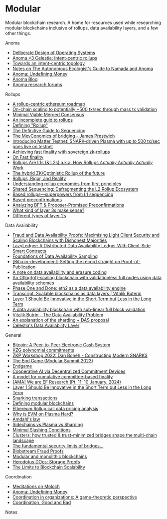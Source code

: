 # Modular
Modular blockchain research. A home for resources used while researching modular blockchains inclusive of rollups, data availability layers, and a few other things. 

Anoma
- [Deliberate Design of Operating Systems](https://pomf2.lain.la/f/2046jrmg.pdf)
- [Anoma <3 Celestia: Intent-centric rollups](https://research.anoma.net/t/anoma-3-celestia-intent-centric-rollups/386)
- [Towards an intent-centric topology](https://anoma.net/blog/towards-an-intent-centric-topology)
- [Notes on The Autonomous Ecologist's Guide to Namada and Anoma](https://research.anoma.net/t/notes-on-the-autonomous-ecologists-guide-to-namada-and-anoma/273)
- [Anoma: Undefining Money](https://anoma.net/vision-paper.pdf)
- [Anoma Blog](https://anoma.net/blog)
- [Anoma research forums](https://research.anoma.net)


Rollups
- [A rollup-centric ethereum roadmap](https://ethereum-magicians.org/t/a-rollup-centric-ethereum-roadmap/4698)
- [On-chain scaling to potentially ~500 tx/sec through mass tx validation](https://ethresear.ch/t/on-chain-scaling-to-potentially-500-tx-sec-through-mass-tx-validation/3477)
- [Minimal Viable Merged Consensus](https://ethresear.ch/t/minimal-viable-merged-consensus/5617?u=0xapriori)
- [An incomplete guid to rollups](https://vitalik.eth.limo/general/2021/01/05/rollup.html)
- [Defining "Rollup"](https://prestwich.substack.com/p/defining-rollup)
- [The Definitive Guide to Sequencing](https://prestwich.substack.com/p/the-definitive-guide-to-sequencing)
- [The MevConomics of bridging - James Prestwich](https://youtu.be/W0ZJ_MamKM4?si=--_xJJ8EmxcKWFBB&t=719)
- [Introducing Matter Testnet: SNARK-driven Plasma with up to 500 tx/sec goes live on testnet](https://blog.matter-labs.io/introducing-matter-testnet-502fab5a6f17)
- [Achieving fast finality with sovereign zk-rollups](https://mirror.xyz/sovlabs.eth/Hwe-6x6MTUjvpuTuuwIoN2E8lgpg1euDnn_vZgwoH0Y)
- [On Fast finality](https://x.com/cemozer_/status/1636560663228055552?s=20)
- [Rollups Are L1s (& L2s) a.k.a. How Rollups *Actually Actually Actually* Work](https://dba.mirror.xyz/LYUb_Y2huJhNUw_z8ltqui2d6KY8Fc3t_cnSE9rDL_o)
- [The hybrid ZK/Optimistic Rollup of the future](https://kelvinfichter.com/pages/thoughts/hybrid-rollups/)
- [Rollups, Rigor, and Reality](https://kelvinfichter.com/pages/thoughts/rrr/)
- [Understanding rollup economics from first principles](https://barnabe.substack.com/p/understanding-rollup-economics-from)
- [Shared Sequencing: Defragmenting the L2 Rollup Ecosystem](https://hackmd.io/@EspressoSystems/SharedSequencing)
- [Based rollups—superpowers from L1 sequencing](https://ethresear.ch/t/based-rollups-superpowers-from-l1-sequencing/15016)
- [Based preconfirmations](https://ethresear.ch/t/based-preconfirmations/17353)
- [Analyzing BFT & Proposer-Promised Preconfirmations](https://hackmd.io/@EspressoSystems/bft-and-proposer-promised-preconfirmations)
- [What kind of layer 3s make sense?](https://vitalik.eth.limo/general/2022/09/17/layer_3.html) 
- [Different types of layer 2s](https://vitalik.eth.limo/general/2023/10/31/l2types.html)



Data Availability 
- [Fraud and Data Availability Proofs: Maximising Light Client Security and Scaling Blockchains with Dishonest Majorities](https://arxiv.org/abs/1809.09044)
- [LazyLedger: A Distributed Data Availability Ledger With Client-Side Smart Contracts](https://arxiv.org/pdf/1905.09274.pdf)
- [Foundations of Data Availability Sampling](https://www.youtube.com/watch?v=KUNE3kR1kwU) 
- [[Bitcoin-development] Setting the record straight on Proof-of-Publication](https://www.mail-archive.com/bitcoin-development@lists.sourceforge.net/msg06570.html)
- [A note on data availability and erasure coding](https://github.com/ethereum/research/wiki/A-note-on-data-availability-and-erasure-coding)
- [An O(log(n))-scaling blockchain with validationless full nodes using data availability schemes](https://ethresear.ch/t/an-o-log-n-scaling-blockchain-with-validationless-full-nodes-using-data-availability-schemes/1370)
- [Phase One and Done: eth2 as a data availability engine](https://ethresear.ch/t/phase-one-and-done-eth2-as-a-data-availability-engine/5269)
- [Transcript: Scalable blockchains as data layers | Vitalik Buterin](https://trentv.medium.com/transcript-scalable-blockchains-as-data-layers-vitalik-buterin-11aa18b37e07)
- [Layer 1 Should Be Innovative in the Short Term but Less in the Long Term](https://vitalik.eth.limo/general/2018/08/26/layer_1.html) 
- [A data availability blockchain with sub-linear full block validation](https://ethresear.ch/t/a-data-availability-blockchain-with-sub-linear-full-block-validation/5503/1)
- [Vitalik Butrin - The Data Availability Problem](https://youtu.be/l3vf7auMewQ?si=HSBqowhBKABKf0A3)
- [An explanation of the sharding + DAS proposal](https://hackmd.io/@vbuterin/sharding_proposal#The-pull-request)
- [Celestia's Data Availability Layer](https://docs.celestia.org/learn/how-celestia-works/data-availability-layer)

General
- [Bitcoin: A Peer-to-Peer Electronic Cash System](https://bitcoin.org/bitcoin.pdf)
- [KZG polynomial commitments](https://dankradfeist.de/ethereum/2020/06/16/kate-polynomial-commitments.html)
- [ZKP Workshop 2022: Dan Boneh - Constructing Modern SNARKS](https://www.youtube.com/watch?v=6psLQv5Hf_I) 
- [The End Game (Modular Summit 2023)](https://www.youtube.com/watch?v=9t8JCf_XWmg)
- [Endgame](https://vitalik.eth.limo/general/2021/12/06/endgame.html)
- [Cooperative AI via Decentralized Commitment Devices](https://arxiv.org/pdf/2311.07815.pdf)
- [A model for cumulative committee-based finality](https://ethresear.ch/t/a-model-for-cumulative-committee-based-finality/10259)
- [[AMA] We are EF Research (Pt. 11: 10 January, 2024)](https://www.reddit.com/r/ethereum/comments/191kke6/comment/kh78s3m/?utm_source=share&utm_medium=web3x&utm_name=web3xcss&utm_term=1&utm_content=share_button) 
- [Layer 1 Should Be Innovative in the Short Term but Less in the Long Term](https://vitalik.eth.limo/general/2018/08/26/layer_1.html) 
- [Snarking transactions](https://docs.minaprotocol.com/mina-protocol/snark-workers#snarking-transactions) 
- [Defining modular blockchains](https://forum.celestia.org/t/defining-modular-blockchains/76)
- [Ethereum Rollup call data pricing analysis](https://forum.celestia.org/t/ethereum-rollup-call-data-pricing-analysis/141)
- [Why is EVM on Plasma Hard?](https://medium.com/@kelvinfichter/why-is-evm-on-plasma-hard-bf2d99c48df7)
- [Amdahl's law](https://en.wikipedia.org/wiki/Amdahl%27s_law)
- [Sidechains vs Plasma vs Sharding](https://vitalik.eth.limo/general/2019/06/12/plasma_vs_sharding.html) 
- [Minimal Slashing Conditions](https://medium.com/@VitalikButerin/minimal-slashing-conditions-20f0b500fc6c)
- [Clusters: how trusted & trust-minimized bridges shape the multi-chain landscape](https://blog.celestia.org/clusters/)
- [The fundamental security limits of bridges...](https://old.reddit.com/r/ethereum/comments/rwojtk/ama_we_are_the_efs_research_team_pt_7_07_january/hrngyk8/)
- [Blobstream Fraud Proofs](https://github.com/celestiaorg/blobstream-contracts/blob/master/docs/inclusion-proofs.md)
- [Modular and monolithic blockchains](https://celestia.org/learn/basics-of-modular-blockchains/modular-and-monolithic-blockchains/)
- [Herodotus DOcs: Storage Proofs](https://docs.herodotus.dev/herodotus-docs/developers/storage-proofs) 
- [The Limits to Blockchain Scalability](https://vitalik.eth.limo/general/2021/05/23/scaling.html#its-crucial-for-blockchain-decentralization-for-regular-users-to-be-able-to-run-a-node) 



Coordination
- [Meditations on Moloch](https://www.slatestarcodexabridged.com/Meditations-On-Moloch) 
- [Anoma: Undefining Money](https://anoma.net/vision-paper.pdf)
- [Coordination in organizations: A game-theoretic perspective](https://sci-hub.st/https://doi.org/10.1017/CBO9780511584169.010)
- [Coordination, Good and Bad](https://vitalik.eth.limo/general/2020/09/11/coordination.html) 

Notes

